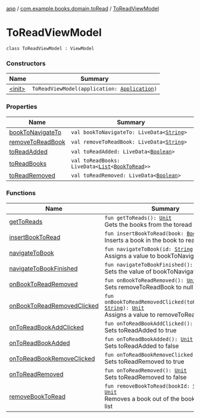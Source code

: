 [app](../../index.md) / [com.example.books.domain.toRead](../index.md) / [ToReadViewModel](./index.md)

# ToReadViewModel

`class ToReadViewModel : ViewModel`

### Constructors

| Name | Summary |
|---|---|
| [&lt;init&gt;](-init-.md) | `ToReadViewModel(application: `[`Application`](https://developer.android.com/reference/android/app/Application.html)`)` |

### Properties

| Name | Summary |
|---|---|
| [bookToNavigateTo](book-to-navigate-to.md) | `val bookToNavigateTo: LiveData<`[`String`](https://kotlinlang.org/api/latest/jvm/stdlib/kotlin/-string/index.html)`>` |
| [removeToReadBook](remove-to-read-book.md) | `val removeToReadBook: LiveData<`[`String`](https://kotlinlang.org/api/latest/jvm/stdlib/kotlin/-string/index.html)`>` |
| [toReadAdded](to-read-added.md) | `val toReadAdded: LiveData<`[`Boolean`](https://kotlinlang.org/api/latest/jvm/stdlib/kotlin/-boolean/index.html)`>` |
| [toReadBooks](to-read-books.md) | `val toReadBooks: LiveData<`[`List`](https://kotlinlang.org/api/latest/jvm/stdlib/kotlin.collections/-list/index.html)`<`[`BookToRead`](../../com.example.books.data.toread/-book-to-read/index.md)`>>` |
| [toReadRemoved](to-read-removed.md) | `val toReadRemoved: LiveData<`[`Boolean`](https://kotlinlang.org/api/latest/jvm/stdlib/kotlin/-boolean/index.html)`>` |

### Functions

| Name | Summary |
|---|---|
| [getToReads](get-to-reads.md) | `fun getToReads(): `[`Unit`](https://kotlinlang.org/api/latest/jvm/stdlib/kotlin/-unit/index.html)<br>Gets the books from the toread list |
| [insertBookToRead](insert-book-to-read.md) | `fun insertBookToRead(book: `[`Book`](../../com.example.books.domain.models/-book/index.md)`?): `[`Unit`](https://kotlinlang.org/api/latest/jvm/stdlib/kotlin/-unit/index.html)<br>Inserts a book in the book to read list |
| [navigateToBook](navigate-to-book.md) | `fun navigateToBook(id: `[`String`](https://kotlinlang.org/api/latest/jvm/stdlib/kotlin/-string/index.html)`): `[`Unit`](https://kotlinlang.org/api/latest/jvm/stdlib/kotlin/-unit/index.html)<br>Assigns a value to bookToNavigateTo |
| [navigateToBookFinished](navigate-to-book-finished.md) | `fun navigateToBookFinished(): `[`Unit`](https://kotlinlang.org/api/latest/jvm/stdlib/kotlin/-unit/index.html)<br>Sets the value of bookToNavigateTo to null |
| [onBookToReadRemoved](on-book-to-read-removed.md) | `fun onBookToReadRemoved(): `[`Unit`](https://kotlinlang.org/api/latest/jvm/stdlib/kotlin/-unit/index.html)<br>Sets removeToReadBook to null |
| [onBookToReadRemovedClicked](on-book-to-read-removed-clicked.md) | `fun onBookToReadRemovedClicked(toReadBookId: `[`String`](https://kotlinlang.org/api/latest/jvm/stdlib/kotlin/-string/index.html)`): `[`Unit`](https://kotlinlang.org/api/latest/jvm/stdlib/kotlin/-unit/index.html)<br>Assigns a value to removeToReadBook |
| [onToReadBookAddClicked](on-to-read-book-add-clicked.md) | `fun onToReadBookAddClicked(): `[`Unit`](https://kotlinlang.org/api/latest/jvm/stdlib/kotlin/-unit/index.html)<br>Sets toReadAdded to true |
| [onToReadBookAdded](on-to-read-book-added.md) | `fun onToReadBookAdded(): `[`Unit`](https://kotlinlang.org/api/latest/jvm/stdlib/kotlin/-unit/index.html)<br>Sets toReadAdded to false |
| [onToReadBookRemoveClicked](on-to-read-book-remove-clicked.md) | `fun onToReadBookRemoveClicked(): `[`Unit`](https://kotlinlang.org/api/latest/jvm/stdlib/kotlin/-unit/index.html)<br>Sets toReadRemoved to true |
| [onToReadRemoved](on-to-read-removed.md) | `fun onToReadRemoved(): `[`Unit`](https://kotlinlang.org/api/latest/jvm/stdlib/kotlin/-unit/index.html)<br>Sets toReadRemoved to false |
| [removeBookToRead](remove-book-to-read.md) | `fun removeBookToRead(bookId: `[`String`](https://kotlinlang.org/api/latest/jvm/stdlib/kotlin/-string/index.html)`): `[`Unit`](https://kotlinlang.org/api/latest/jvm/stdlib/kotlin/-unit/index.html)<br>Removes a book out of the books to read list |

